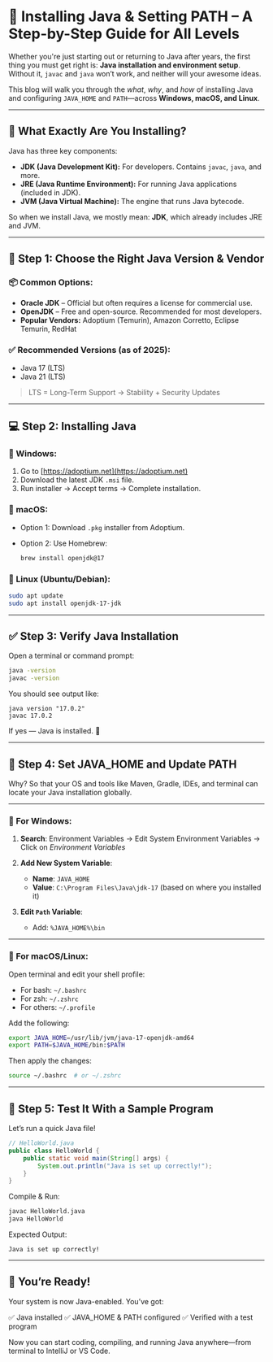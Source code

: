 # 🧠 Installing Java & Setting PATH – A Step-by-Step Guide for All Levels

Whether you're just starting out or returning to Java after years, the first thing you must get right is: **Java installation and environment setup**. Without it, `javac` and `java` won’t work, and neither will your awesome ideas.

This blog will walk you through the *what*, *why*, and *how* of installing Java and configuring `JAVA_HOME` and `PATH`—across **Windows, macOS, and Linux**.

---

## 🧐 What Exactly Are You Installing?

Java has three key components:

* **JDK (Java Development Kit):** For developers. Contains `javac`, `java`, and more.
* **JRE (Java Runtime Environment):** For running Java applications (included in JDK).
* **JVM (Java Virtual Machine):** The engine that runs Java bytecode.

So when we install Java, we mostly mean: **JDK**, which already includes JRE and JVM.

---

## 🎯 Step 1: Choose the Right Java Version & Vendor

### 📦 Common Options:

* **Oracle JDK** – Official but often requires a license for commercial use.
* **OpenJDK** – Free and open-source. Recommended for most developers.
* **Popular Vendors:** Adoptium (Temurin), Amazon Corretto, Eclipse Temurin, RedHat

### ✅ Recommended Versions (as of 2025):

* Java 17 (LTS)
* Java 21 (LTS)

> LTS = Long-Term Support → Stability + Security Updates

---

## 💻 Step 2: Installing Java

### 🔹 Windows:

1. Go to [https://adoptium.net](https://adoptium.net)
2. Download the latest JDK `.msi` file.
3. Run installer → Accept terms → Complete installation.

### 🔹 macOS:

* Option 1: Download `.pkg` installer from Adoptium.
* Option 2: Use Homebrew:

  ```bash
  brew install openjdk@17
  ```

### 🔹 Linux (Ubuntu/Debian):

```bash
sudo apt update
sudo apt install openjdk-17-jdk
```

---

## ✅ Step 3: Verify Java Installation

Open a terminal or command prompt:

```bash
java -version
javac -version
```

You should see output like:

```
java version "17.0.2"
javac 17.0.2
```

If yes — Java is installed. 🎉

---

## 🔧 Step 4: Set JAVA\_HOME and Update PATH

Why? So that your OS and tools like Maven, Gradle, IDEs, and terminal can locate your Java installation globally.

---

### 🔹 For Windows:

1. **Search**: Environment Variables → Edit System Environment Variables → Click on *Environment Variables*
2. **Add New System Variable**:

   * **Name**: `JAVA_HOME`
   * **Value**: `C:\Program Files\Java\jdk-17` (based on where you installed it)
3. **Edit `Path` Variable**:

   * Add: `%JAVA_HOME%\bin`

---

### 🔹 For macOS/Linux:

Open terminal and edit your shell profile:

* For bash: `~/.bashrc`
* For zsh: `~/.zshrc`
* For others: `~/.profile`

Add the following:

```bash
export JAVA_HOME=/usr/lib/jvm/java-17-openjdk-amd64
export PATH=$JAVA_HOME/bin:$PATH
```

Then apply the changes:

```bash
source ~/.bashrc  # or ~/.zshrc
```

---

## 🧪 Step 5: Test It With a Sample Program

Let’s run a quick Java file!

```java
// HelloWorld.java
public class HelloWorld {
    public static void main(String[] args) {
        System.out.println("Java is set up correctly!");
    }
}
```

Compile & Run:

```bash
javac HelloWorld.java
java HelloWorld
```

Expected Output:

```
Java is set up correctly!
```

---

## 🏁 You’re Ready!

Your system is now Java-enabled. You’ve got:

✅ Java installed
✅ JAVA\_HOME & PATH configured
✅ Verified with a test program

Now you can start coding, compiling, and running Java anywhere—from terminal to IntelliJ or VS Code.


